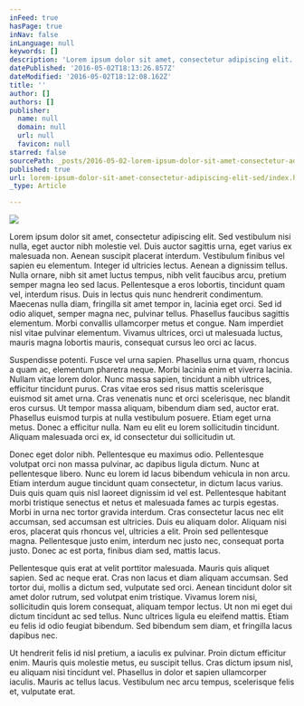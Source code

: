 ```yaml
---
inFeed: true
hasPage: true
inNav: false
inLanguage: null
keywords: []
description: 'Lorem ipsum dolor sit amet, consectetur adipiscing elit. Sed vestibulum nisi nulla, eget auctor nibh molestie vel. Duis auctor sagittis urna, eget varius ex malesuada non. Aenean suscipit placerat interdum. Vestibulum finibus vel sapien eu elementum. Integer id ultricies lectus. Aenean a dignissim tellus. Nulla ornare, nibh sit amet luctus tempus, nibh velit faucibus arcu, pretium semper magna leo sed lacus. Pellentesque a eros lobortis, tincidunt quam vel, interdum risus. Duis in lectus quis nunc hendrerit condimentum. Maecenas nulla diam, fringilla sit amet tempor in, lacinia eget orci. Sed id odio aliquet, semper magna nec, pulvinar tellus. Phasellus faucibus sagittis elementum. Morbi convallis ullamcorper metus et congue. Nam imperdiet nisl vitae pulvinar elementum. Vivamus ultrices, orci ut malesuada luctus, mauris magna lobortis mauris, consequat cursus leo orci ac lacus.'
datePublished: '2016-05-02T18:13:26.857Z'
dateModified: '2016-05-02T18:12:08.162Z'
title: ''
author: []
authors: []
publisher:
  name: null
  domain: null
  url: null
  favicon: null
starred: false
sourcePath: _posts/2016-05-02-lorem-ipsum-dolor-sit-amet-consectetur-adipiscing-elit-sed.md
published: true
url: lorem-ipsum-dolor-sit-amet-consectetur-adipiscing-elit-sed/index.html
_type: Article

---
```

![](https://the-grid-user-content.s3-us-west-2.amazonaws.com/425e8d34-a2e0-4605-b1eb-d6d1dca772c6.jpg)

Lorem ipsum dolor sit amet, consectetur adipiscing elit. Sed vestibulum nisi nulla, eget auctor nibh molestie vel. Duis auctor sagittis urna, eget varius ex malesuada non. Aenean suscipit placerat interdum. Vestibulum finibus vel sapien eu elementum. Integer id ultricies lectus. Aenean a dignissim tellus. Nulla ornare, nibh sit amet luctus tempus, nibh velit faucibus arcu, pretium semper magna leo sed lacus. Pellentesque a eros lobortis, tincidunt quam vel, interdum risus. Duis in lectus quis nunc hendrerit condimentum. Maecenas nulla diam, fringilla sit amet tempor in, lacinia eget orci. Sed id odio aliquet, semper magna nec, pulvinar tellus. Phasellus faucibus sagittis elementum. Morbi convallis ullamcorper metus et congue. Nam imperdiet nisl vitae pulvinar elementum. Vivamus ultrices, orci ut malesuada luctus, mauris magna lobortis mauris, consequat cursus leo orci ac lacus.

Suspendisse potenti. Fusce vel urna sapien. Phasellus urna quam, rhoncus a quam ac, elementum pharetra neque. Morbi lacinia enim et viverra lacinia. Nullam vitae lorem dolor. Nunc massa sapien, tincidunt a nibh ultrices, efficitur tincidunt purus. Cras vitae eros sed risus mattis scelerisque euismod sit amet urna. Cras venenatis nunc et orci scelerisque, nec blandit eros cursus. Ut tempor massa aliquam, bibendum diam sed, auctor erat. Phasellus euismod turpis at nulla vestibulum posuere. Etiam eget urna metus. Donec a efficitur nulla. Nam eu elit eu lorem sollicitudin tincidunt. Aliquam malesuada orci ex, id consectetur dui sollicitudin ut.

Donec eget dolor nibh. Pellentesque eu maximus odio. Pellentesque volutpat orci non massa pulvinar, ac dapibus ligula dictum. Nunc at pellentesque libero. Nunc eu lorem id lacus bibendum vehicula in non arcu. Etiam interdum augue tincidunt quam consectetur, in dictum lacus varius. Duis quis quam quis nisl laoreet dignissim id vel est. Pellentesque habitant morbi tristique senectus et netus et malesuada fames ac turpis egestas. Morbi in urna nec tortor gravida interdum. Cras consectetur lacus nec elit accumsan, sed accumsan est ultricies. Duis eu aliquam dolor. Aliquam nisi eros, placerat quis rhoncus vel, ultricies a elit. Proin sed pellentesque magna. Pellentesque justo enim, interdum nec justo nec, consequat porta justo. Donec ac est porta, finibus diam sed, mattis lacus.

Pellentesque quis erat at velit porttitor malesuada. Mauris quis aliquet sapien. Sed ac neque erat. Cras non lacus et diam aliquam accumsan. Sed tortor dui, mollis a dictum sed, vulputate sed orci. Aenean tincidunt dolor sit amet dolor rutrum, sed volutpat enim tristique. Vivamus lorem nisi, sollicitudin quis lorem consequat, aliquam tempor lectus. Ut non mi eget dui dictum tincidunt ac sed tellus. Nunc ultrices ligula eu eleifend mattis. Etiam eu felis id odio feugiat bibendum. Sed bibendum sem diam, et fringilla lacus dapibus nec.

Ut hendrerit felis id nisl pretium, a iaculis ex pulvinar. Proin dictum efficitur enim. Mauris quis molestie metus, eu suscipit tellus. Cras dictum ipsum nisl, eu aliquam nisi tincidunt vel. Phasellus in dolor et sapien ullamcorper iaculis. Mauris ac tellus lacus. Vestibulum nec arcu tempus, scelerisque felis et, vulputate erat.